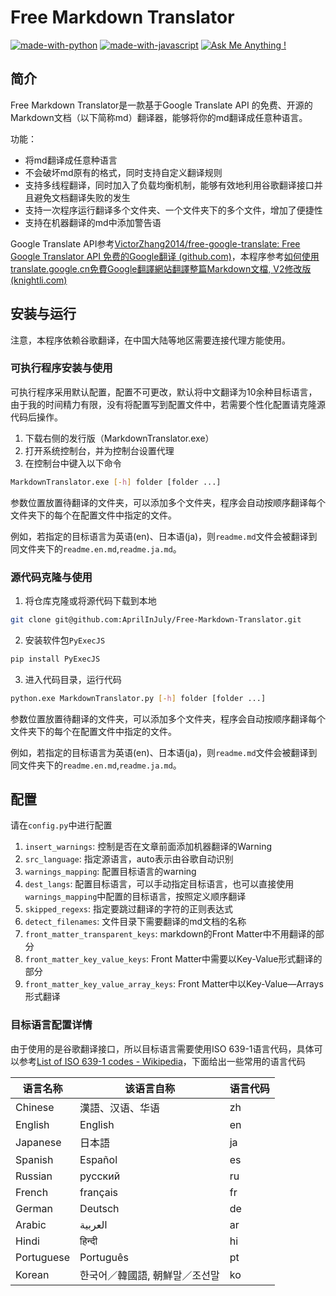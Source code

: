 # Free Markdown Translator

[![made-with-python](https://img.shields.io/badge/Made%20with-Python-1f425f.svg)](https://www.python.org/)
[![made-with-javascript](https://img.shields.io/badge/Made%20with-JavaScript-1f425f.svg)](https://www.javascript.com)
[![Ask Me Anything !](https://img.shields.io/badge/Ask%20me-anything-1abc9c.svg)](https://GitHub.com/Naereen/ama)

## 简介

Free Markdown Translator是一款基于Google Translate API 的免费、开源的Markdown文档（以下简称md）翻译器，能够将你的md翻译成任意种语言。

功能：

- 将md翻译成任意种语言
- 不会破坏md原有的格式，同时支持自定义翻译规则
- 支持多线程翻译，同时加入了负载均衡机制，能够有效地利用谷歌翻译接口并且避免文档翻译失败的发生
- 支持一次程序运行翻译多个文件夹、一个文件夹下的多个文件，增加了便捷性
- 支持在机器翻译的md中添加警告语

Google Translate API参考[VictorZhang2014/free-google-translate: Free Google Translator API 免费的Google翻译 (github.com)](https://github.com/VictorZhang2014/free-google-translate)，本程序参考[如何使用translate.google.cn免費Google翻譯網站翻譯整篇Markdown文檔, V2修改版 (knightli.com)](https://www.knightli.com/zh-tw/2022/04/24/免費-google-翻譯-整篇-markdown-文檔-修改版/)

## 安装与运行

注意，本程序依赖谷歌翻译，在中国大陆等地区需要连接代理方能使用。

### 可执行程序安装与使用

可执行程序采用默认配置，配置不可更改，默认将中文翻译为10余种目标语言，由于我的时间精力有限，没有将配置写到配置文件中，若需要个性化配置请克隆源代码后操作。

1. 下载右侧的发行版（MarkdownTranslator.exe）
2. 打开系统控制台，并为控制台设置代理
3. 在控制台中键入以下命令

```bash
MarkdownTranslator.exe [-h] folder [folder ...]
```

参数位置放置待翻译的文件夹，可以添加多个文件夹，程序会自动按顺序翻译每个文件夹下的每个在配置文件中指定的文件。

例如，若指定的目标语言为英语(en)、日本语(ja)，则`readme.md`文件会被翻译到同文件夹下的`readme.en.md`,`readme.ja.md`。

### 源代码克隆与使用

1. 将仓库克隆或将源代码下载到本地

```bash
git clone git@github.com:AprilInJuly/Free-Markdown-Translator.git
```

2. 安装软件包`PyExecJS`

```bash
pip install PyExecJS
```

3. 进入代码目录，运行代码

```bash
python.exe MarkdownTranslator.py [-h] folder [folder ...]
```

参数位置放置待翻译的文件夹，可以添加多个文件夹，程序会自动按顺序翻译每个文件夹下的每个在配置文件中指定的文件。

例如，若指定的目标语言为英语(en)、日本语(ja)，则`readme.md`文件会被翻译到同文件夹下的`readme.en.md`,`readme.ja.md`。

## 配置

请在`config.py`中进行配置

1. `insert_warnings`: 控制是否在文章前面添加机器翻译的Warning
2. `src_language`: 指定源语言，auto表示由谷歌自动识别
3. `warnings_mapping`: 配置目标语言的warning
4. `dest_langs`: 配置目标语言，可以手动指定目标语言，也可以直接使用`warnings_mapping`中配置的目标语言，按照定义顺序翻译
5. `skipped_regexs`: 指定要跳过翻译的字符的正则表达式
6. `detect_filenames`: 文件目录下需要翻译的md文档的名称
7. `front_matter_transparent_keys`: markdown的Front Matter中不用翻译的部分
8. `front_matter_key_value_keys`: Front Matter中需要以Key-Value形式翻译的部分
9. `front_matter_key_value_array_keys`: Front Matter中以Key-Value—Arrays形式翻译

### 目标语言配置详情

由于使用的是谷歌翻译接口，所以目标语言需要使用ISO 639-1语言代码，具体可以参考[List of ISO 639-1 codes - Wikipedia](https://en.wikipedia.org/wiki/List_of_ISO_639-1_codes)，下面给出一些常用的语言代码

| 语言名称   | 该语言自称                     | 语言代码 |
| ---------- | ------------------------------ | -------- |
| Chinese    | 漢語、汉语、华语               | zh       |
| English    | English                        | en       |
| Japanese   | 日本語                         | ja       |
| Spanish    | Español                        | es       |
| Russian    | русский                        | ru       |
| French     | français                       | fr       |
| German     | Deutsch                        | de       |
| Arabic     | العربية                        | ar       |
| Hindi      | हिन्दी                          | hi       |
| Portuguese | Português                      | pt       |
| Korean     | 한국어／韓國語, 朝鮮말／조선말 | ko       |

